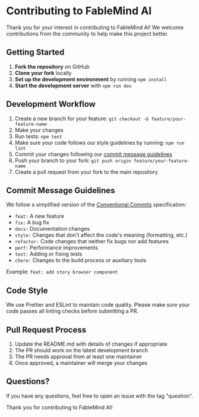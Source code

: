 # Contributing to FableMind AI

Thank you for your interest in contributing to FableMind AI! We welcome contributions from the community to help make this project better.

## Getting Started

1. **Fork the repository** on GitHub
2. **Clone your fork** locally
3. **Set up the development environment** by running `npm install`
4. **Start the development server** with `npm run dev`

## Development Workflow

1. Create a new branch for your feature: `git checkout -b feature/your-feature-name`
2. Make your changes
3. Run tests: `npm test`
4. Make sure your code follows our style guidelines by running: `npm run lint`
5. Commit your changes following our [commit message guidelines](#commit-message-guidelines)
6. Push your branch to your fork: `git push origin feature/your-feature-name`
7. Create a pull request from your fork to the main repository

## Commit Message Guidelines

We follow a simplified version of the [Conventional Commits](https://www.conventionalcommits.org/) specification:

- `feat:` A new feature
- `fix:` A bug fix
- `docs:` Documentation changes
- `style:` Changes that don't affect the code's meaning (formatting, etc.)
- `refactor:` Code changes that neither fix bugs nor add features
- `perf:` Performance improvements
- `test:` Adding or fixing tests
- `chore:` Changes to the build process or auxiliary tools

Example: `feat: add story browser component`

## Code Style

We use Prettier and ESLint to maintain code quality. Please make sure your code passes all linting checks before submitting a PR.

## Pull Request Process

1. Update the README.md with details of changes if appropriate
2. The PR should work on the latest development branch
3. The PR needs approval from at least one maintainer
4. Once approved, a maintainer will merge your changes

## Questions?

If you have any questions, feel free to open an issue with the tag "question".

Thank you for contributing to FableMind AI! 